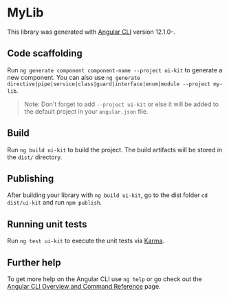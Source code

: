 # MyLib

This library was generated with [Angular CLI](https://github.com/angular/angular-cli) version 12.1.0-.

## Code scaffolding

Run `ng generate component component-name --project ui-kit` to generate a new component. You can also use `ng generate directive|pipe|service|class|guard|interface|enum|module --project my-lib`.
> Note: Don't forget to add `--project ui-kit` or else it will be added to the default project in your `angular.json` file. 

## Build

Run `ng build ui-kit` to build the project. The build artifacts will be stored in the `dist/` directory.

## Publishing

After building your library with `ng build ui-kit`, go to the dist folder `cd dist/ui-kit` and run `npm publish`.

## Running unit tests

Run `ng test ui-kit` to execute the unit tests via [Karma](https://karma-runner.github.io).

## Further help

To get more help on the Angular CLI use `ng help` or go check out the [Angular CLI Overview and Command Reference](https://angular.io/cli) page.
